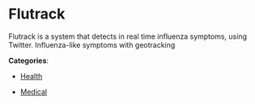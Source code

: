 # Flutrack


Flutrack is a system that detects in real time influenza symptoms, using Twitter. Influenza-like symptoms with geotracking



**Categories**:

- [Health](https://github.com/apis-list/apis-list#health)

- [Medical](https://github.com/apis-list/apis-list#medical)



